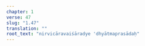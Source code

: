 ```yaml
---
chapter: 1
verse: 47
slug: "1.47"
translation: ""
root_text: "nirvicāravaiśāradye 'dhyātmaprasādaḥ"
---
```


